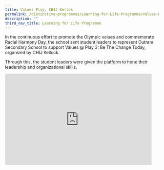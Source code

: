 ```yaml
---
title: Values Play, CHIJ Kellok
permalink: /distinctive-programmes/Learning-for-Life-Programme/Values-Play-CHIJ-Kellok/
description: ""
third_nav_title: Learning for Life Programme
---
```

In the continuous effort to promote the Olympic values and commemorate Racial Harmony Day, the school sent student leaders to represent Outram Secondary School to support Values @ Play 3: Be The Change Today, organized by CHIJ Kellock.

Through this, the student leaders were given the platform to hone their leadership and organizational skills.

<iframe allowfullscreen="true" height="299" width="480" frameborder="0" src="https://docs.google.com/presentation/d/e/2PACX-1vR_M9fmfwth2jyKnXPXBIzTh2bEtXOfMrks_K18C8u5FcBZVv8uKZDYw53LwEHYDeZkIAAeGakgfG5j/embed?start=false&amp;loop=false&amp;delayms=3000"></iframe>